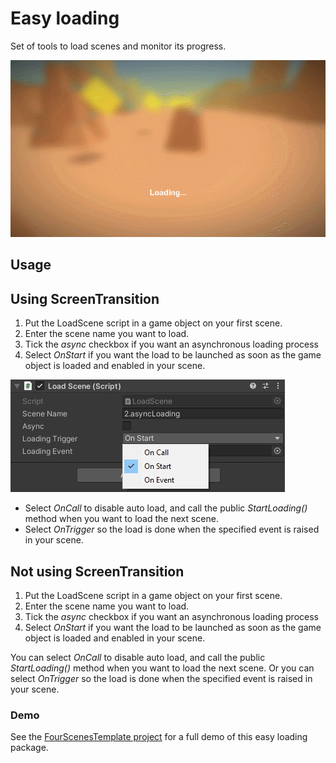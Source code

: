# Easy loading

Set of tools to load scenes and monitor its progress.

![scene transition](Documentation~/images/transition-sample.gif)

## Usage

## Using ScreenTransition

1. Put the LoadScene script in a game object on your first scene.
2. Enter the scene name you want to load.
3. Tick the *async* checkbox if you want an asynchronous loading process
4. Select *OnStart* if you want the load to be launched as soon as the game object is loaded and enabled in your scene.

![load scene script](Documentation~/images/loadScene.jpg)

- Select *OnCall* to disable auto load, and call the public *StartLoading()* method when you want to load the next scene.
- Select *OnTrigger* so the load is done when the specified event is raised in your scene.


## Not using ScreenTransition

1. Put the LoadScene script in a game object on your first scene.
2. Enter the scene name you want to load.
3. Tick the *async* checkbox if you want an asynchronous loading process
4. Select *OnStart* if you want the load to be launched as soon as the game object is loaded and enabled in your scene.

You can select *OnCall* to disable auto load, and call the public *StartLoading()* method when you want to load the next scene.
Or you can select *OnTrigger* so the load is done when the specified event is raised in your scene.

### Demo

See the [FourScenesTemplate project](https://github.com/FredericRP/FourScenesTemplate) for a full demo of this easy loading package.